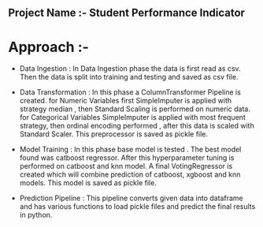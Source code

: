 ## Project Name :- Student Performance Indicator

# Approach :-
- Data Ingestion :
  In Data Ingestion phase the data is first read as csv.
  Then the data is split into training and testing and saved as csv file.

- Data Transformation :
  In this phase a ColumnTransformer Pipeline is created.
  for Numeric Variables first SimpleImputer is applied with strategy median , then Standard Scaling is performed on numeric data.
  for Categorical Variables SimpleImputer is applied with most frequent strategy, then ordinal encoding performed , after this data is scaled with Standard Scaler.
  This preprocessor is saved as pickle file.

- Model Training :
  In this phase base model is tested . The best model found was catboost regressor.
  After this hyperparameter tuning is performed on catboost and knn model.
  A final VotingRegressor is created which will combine prediction of catboost, xgboost and knn models.
  This model is saved as pickle file.

- Prediction Pipeline :
  This pipeline converts given data into dataframe and has various functions to load pickle files and predict the final results in python.
